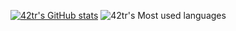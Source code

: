 [![42tr's GitHub stats](https://github-readme-stats.vercel.app/api?username=42tr&show_icons=true&theme=radical)](https://github.com/anuraghazra/github-readme-stats)
![42tr's Most used languages](https://github-readme-stats.vercel.app/api/top-langs?username=42tr&show_icons=true&count_private=true&theme=gotham&&langs_count=4)

<!--
**42tr/42tr** is a ✨ _special_ ✨ repository because its `README.md` (this file) appears on your GitHub profile.

Here are some ideas to get you started:

- 🔭 I’m currently working on ...
- 🌱 I’m currently learning ...
- 👯 I’m looking to collaborate on ...
- 🤔 I’m looking for help with ...
- 💬 Ask me about ...
- 📫 How to reach me: ...
- 😄 Pronouns: ...
- ⚡ Fun fact: ...
-->
